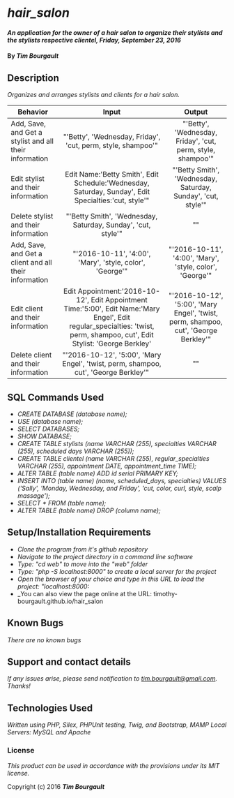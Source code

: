 # _hair_salon_

#### _An application for the owner of a hair salon to organize their stylists and the stylists respective clientel, Friday, September 23, 2016_

#### By _**Tim Bourgault**_

## Description

_Organizes and arranges stylists and clients for a hair salon._

| Behavior |      Input    | Output|
|----------|:-------------:|:-----:|
| Add, Save, and Get a stylist and all their information | "'Betty', 'Wednesday, Friday', 'cut, perm, style, shampoo'" | "'Betty', 'Wednesday, Friday', 'cut, perm, style, shampoo'" |
| Edit stylist and their information | Edit Name:'Betty Smith', Edit Schedule:'Wednesday, Saturday, Sunday', Edit Specialties:'cut, style'" | "'Betty Smith', 'Wednesday, Saturday, Sunday', 'cut, style'" |
| Delete stylist and their information | "'Betty Smith', 'Wednesday, Saturday, Sunday', 'cut, style'" | "" |
| Add, Save, and Get a client and all their information | "'2016-10-11', '4:00', 'Mary', 'style, color', 'George'" | "'2016-10-11', '4:00', 'Mary', 'style, color', 'George'" |
| Edit client and their information | Edit Appointment:'2016-10-12', Edit Appointment Time:'5:00', Edit Name:'Mary Engel', Edit regular_specialties: 'twist, perm, shampoo, cut', Edit Stylist: 'George Berkley' | "'2016-10-12', '5:00', 'Mary Engel', 'twist, perm, shampoo, cut', 'George Berkley'" |
| Delete client and their information | "'2016-10-12', '5:00', 'Mary Engel', 'twist, perm, shampoo, cut', 'George Berkley'" | "" |

## SQL Commands Used
* _CREATE DATABASE (database name);_
* _USE (database name);_
* _SELECT DATABASES;_
* _SHOW DATABASE;_
* _CREATE TABLE stylists (name VARCHAR (255), specialties VARCHAR (255), scheduled days VARCHAR (255));_
* _CREATE TABLE clientel (name VARCHAR (255), regular_specialties VARCHAR (255), appointment DATE, appointment_time TIME);_
* _ALTER TABLE (table name) ADD id serial PRIMARY KEY;_
* _INSERT INTO (table name) (name, scheduled_days, specialties) VALUES ('Sally', 'Monday, Wednesday, and Friday', 'cut, color, curl, style, scalp massage');_
* _SELECT * FROM (table name);_
* _ALTER TABLE (table name) DROP (column name);_


## Setup/Installation Requirements

* _Clone the program from it's github repository_
* _Navigate to the project directory in a command line software_
* _Type: "cd web" to move into the "web" folder_
* _Type: "php -S localhost:8000" to create a local server for the project_
* _Open the browser of your choice and type in this URL to load the project: "localhost:8000:_
* _You can also view the page online at the URL: timothy-bourgault.github.io/hair_salon


## Known Bugs

_There are no known bugs_

## Support and contact details

_If any issues arise, please send notification to tim.bourgault@gmail.com. Thanks!_

## Technologies Used

_Written using PHP, Silex, PHPUnit testing, Twig, and Bootstrap, MAMP Local Servers: MySQL and Apache_

### License

*This product can be used in accordance with the provisions under its MIT license.*

Copyright (c) 2016 **_Tim Bourgault_**
